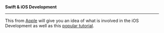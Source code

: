 **Swift & iOS Development**

---------------------------

This from [Apple](https://developer.apple.com/library/ios/referencelibrary/GettingStarted/DevelopiOSAppsSwift/) will give you an idea of what is involved in the iOS Development as well as this [popular tutorial](https://www.hackingwithswift.com/).
